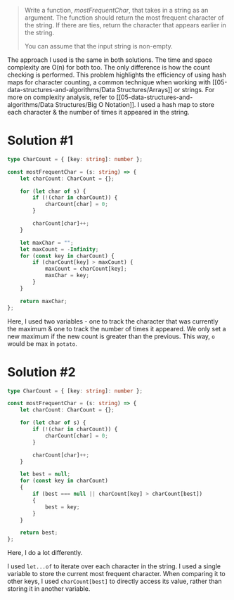> Write a function, _mostFrequentChar_, that takes in a string as an argument. The function should return the most frequent character of the string. If there are ties, return the character that appears earlier in the string.
> 
> You can assume that the input string is non-empty.

The approach I used is the same in both solutions. The time and space complexity are O(n) for both too. The only difference is how the count checking is performed. This problem highlights the efficiency of using hash maps for character counting, a common technique when working with [[05-data-structures-and-algorithms/Data Structures/Arrays]] or strings. For more on complexity analysis, refer to [[05-data-structures-and-algorithms/Data Structures/Big O Notation]].
I used a hash map to store each character & the number of times it appeared in the string.
# Solution #1
```ts
type CharCount = { [key: string]: number };

const mostFrequentChar = (s: string) => {
    let charCount: CharCount = {};

    for (let char of s) {
        if (!(char in charCount)) {
            charCount[char] = 0;
        }

        charCount[char]++;
    }

    let maxChar = "";
    let maxCount = -Infinity;
    for (const key in charCount) {
        if (charCount[key] > maxCount) {
            maxCount = charCount[key];
            maxChar = key;
        }
    }

    return maxChar;
};
```
Here, I used two variables - one to track the character that was currently the maximum & one to track the number of times it appeared. We only set a new maximum if the new count is greater than the previous. This way, `o` would be max in `potato`.
# Solution #2
```ts
type CharCount = { [key: string]: number };

const mostFrequentChar = (s: string) => {
    let charCount: CharCount = {};

    for (let char of s) {
        if (!(char in charCount)) {
            charCount[char] = 0;
        }

        charCount[char]++;
    }

    let best = null;
    for (const key in charCount)
    {
        if (best === null || charCount[key] > charCount[best])
        {
            best = key;
        }
    }

    return best;
};
```
Here, I do a lot differently.

I used `let...of` to iterate over each character in the string.
I used a single variable to store the current most frequent character. When comparing it to other keys, I used `charCount[best]` to directly access its value, rather than storing it in another variable.